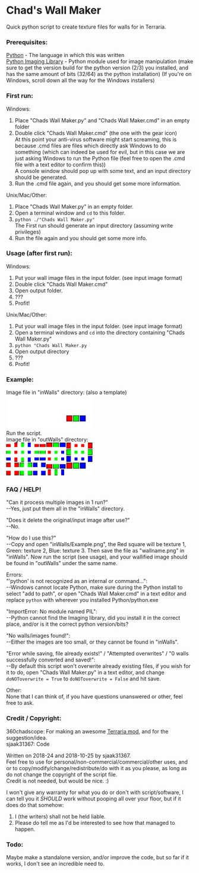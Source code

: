 # Chad's Wall Maker
Quick python script to create texture files for walls for in Terraria.

### Prerequisites:
[Python](https://www.python.org/downloads/) - The language in which this was written  
[Python Imaging Library](https://pypi.org/project/Pillow/#files) - Python module used for image manipulation (make sure to get the version build for the python version (2/3) you installed, and has the same amount of bits (32/64) as the python installation) (If you're on Windows, scroll down all the way for the Windows installers)

### First run:
Windows:  
1) Place "Chads Wall Maker.py" and "Chads Wall Maker.cmd" in an empty folder  
2) Double click "Chads Wall Maker.cmd" (the one with the gear icon)  
   At this point your anti-virus software might start screaming, this is because .cmd files are files which directly ask Windows to do something (which can indeed be used for evil, but in this case we are just asking Windows to run the Python file (feel free to open the .cmd file with a text editor to confirm this))  
   A console window should pop up with some text, and an input directory should be generated.  
3) Run the .cmd file again, and you should get some more information.  

Unix/Mac/Other:  
1) Place "Chads Wall Maker.py" in an empty folder.  
2) Open a terminal window and `cd` to this folder.  
3) `python ./"Chads Wall Maker.py"`  
   The First run should generate an input directory (assuming write privileges)  
4) Run the file again and you should get some more info.  

### Usage (after first run):
Windows:  
1) Put your wall image files in the input folder. (see input image format)  
2) Double click "Chads Wall Maker.cmd"  
3) Open output folder.  
4) ???  
5) Profit!  

Unix/Mac/Other:
1) Put your wall image files in the input folder. (see input image format)  
2) Open a terminal windows and `cd` into the directory containing "Chads Wall Maker.py"  
3) `python "Chads Wall Maker.py`  
4) Open output directory  
5) ???  
6) Profit!  

### Example:
Image file in "inWalls" directory: (also a template)  
![alt text](inWalls/Example.png)  
Run the script.  
Image file in "outWalls" directory:  
![alt text](outWalls/Example.png)  

### FAQ / HELP!
"Can it process multiple images in 1 run?"  
--Yes, just put them all in the "inWalls" directory.  

"Does it delete the original/input image after use?"  
--No.  

"How do I use this?"  
--Copy and open "inWalls/Example.png", the Red square will be texture 1, Green: texture 2, Blue: texture 3. Then save the file as "wallname.png" in "inWalls". Now run the script (see usage), and your wallified image should be found in "outWalls" under the same name.  

Errors:  
"'python' is not recognized as an internal or command...":  
--Windows cannot locate Python, make sure during the Python install to select "add to path", or open "Chads Wall Maker.cmd" in a text editor and replace `python` with wherever you installed Python/python.exe  

"ImportError: No module named PIL":  
--Python cannot find the Imaging library, did you install it in the correct place, and/or is it the correct python version/bits?  

"No walls/images found!":  
--Either the images are too small, or they cannot be found in "inWalls".  

"Error while saving, file already exists!" / "Attempted overwrites" / "0 walls successfully converted and saved!":  
--By default this script won't overwrite already existing files, if you wish for it to do, open "Chads Wall Maker.py" in a text editor, and change `doNOToverwrite = True` to `doNOToverwrite = False` and hit save.  

Other:  
None that I can think of, if you have questions unanswered or other, feel free to ask.  

### Credit / Copyright:
360chadscope: For making an awesome [Terraria mod](https://forums.terraria.org/index.php?threads/chads-furniture-and-more-mod.57562/), and for the suggestion/idea.  
sjaak31367: Code  

Written on 2018-24 and 2018-10-25 by sjaak31367.  
Feel free to use for personal/non-commercial/commercial/other uses, and or to copy/modify/change/redistribute/do with it as you please, as long as do not change the copyright of the script file.  
Credit is not needed, but would be nice. :) 

I won't give any warranty for what you do or don't with script/software, I can tell you it _SHOULD_ work without pooping all over your floor, but if it does do that somehow:  
1) I (the writers) shall not be held liable.  
2) Please do tell me as I'd be interested to see how that managed to happen.  

### Todo:
Maybe make a standalone version, and/or improve the code, but so far if it works, I don't see an incredible need to.   
